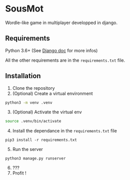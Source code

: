# SousMot

Wordle-like game in multiplayer developped in django.

## Requirements

Python 3.6+ (See [Django doc](https://docs.djangoproject.com/en/3.2/releases/3.2/#python-compatibility) for more infos)

All the other requirements are in the `requirements.txt` file.

## Installation

1. Clone the repository
2. (Optional) Create a virtual environment
```bash
python3 -m venv .venv
```
3. (Optional) Activate the virtual env
```bash
source .venv/bin/activate 
```
4. Install the dependance in the `requirements.txt` file
```
pip3 install -r requirements.txt
```
5. Run the server
```
python3 manage.py runserver
```
6. ???
7. Profit !
